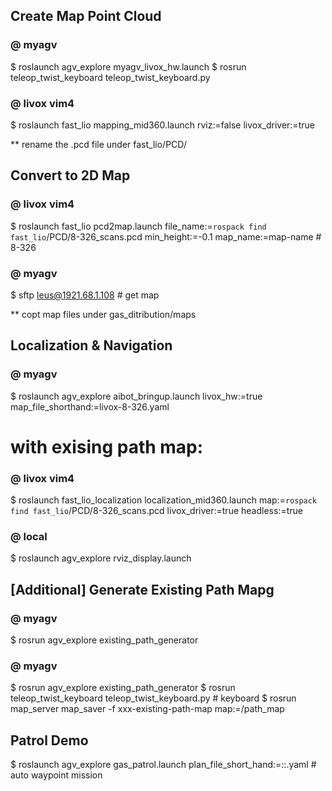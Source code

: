 
## Create Map Point Cloud

### @ myagv
$ roslaunch agv_explore myagv_livox_hw.launch
$ rosrun teleop_twist_keyboard teleop_twist_keyboard.py

### @ livox vim4

$ roslaunch fast_lio mapping_mid360.launch rviz:=false livox_driver:=true

** rename the .pcd file under fast_lio/PCD/


## Convert to 2D Map

### @ livox vim4

$ roslaunch fast_lio pcd2map.launch file_name:=`rospack find fast_lio`/PCD/8-326_scans.pcd min_height:=-0.1 map_name:=map-name  # 8-326

### @ myagv

$ sftp leus@1921.68.1.108 # get map

** copt map files under gas_ditribution/maps


## Localization & Navigation

### @ myagv
$ roslaunch agv_explore aibot_bringup.launch livox_hw:=true map_file_shorthand:=livox-8-326.yaml
# with exising path map: 


### @ livox vim4
$ roslaunch fast_lio_localization localization_mid360.launch map:=`rospack find fast_lio`/PCD/8-326_scans.pcd livox_driver:=true headless:=true

### @ local
$ roslaunch agv_explore rviz_display.launch


## [Additional] Generate Existing Path Mapg
### @ myagv
$ rosrun agv_explore existing_path_generator

### @ myagv
$ rosrun agv_explore existing_path_generator
$ rosrun teleop_twist_keyboard teleop_twist_keyboard.py # keyboard
$ rosrun map_server map_saver -f xxx-existing-path-map map:=/path_map

## Patrol Demo

$ roslaunch agv_explore gas_patrol.launch plan_file_short_hand:=::.yaml # auto waypoint mission
